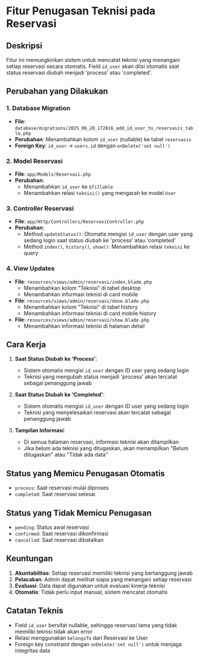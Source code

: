 # Fitur Penugasan Teknisi pada Reservasi

## Deskripsi
Fitur ini memungkinkan sistem untuk mencatat teknisi yang menangani setiap reservasi secara otomatis. Field `id_user` akan diisi otomatis saat status reservasi diubah menjadi 'process' atau 'completed'.

## Perubahan yang Dilakukan

### 1. Database Migration
- **File**: `database/migrations/2025_06_28_172816_add_id_user_to_reservasis_table.php`
- **Perubahan**: Menambahkan kolom `id_user` (nullable) ke tabel `reservasis`
- **Foreign Key**: `id_user` → `users.id` dengan `onDelete('set null')`

### 2. Model Reservasi
- **File**: `app/Models/Reservasi.php`
- **Perubahan**:
  - Menambahkan `id_user` ke `$fillable`
  - Menambahkan relasi `teknisi()` yang mengarah ke model `User`

### 3. Controller Reservasi
- **File**: `app/Http/Controllers/ReservasiController.php`
- **Perubahan**:
  - Method `updateStatus()`: Otomatis mengisi `id_user` dengan user yang sedang login saat status diubah ke 'process' atau 'completed'
  - Method `index()`, `history()`, `show()`: Menambahkan relasi `teknisi` ke query

### 4. View Updates
- **File**: `resources/views/admin/reservasi/index.blade.php`
  - Menambahkan kolom "Teknisi" di tabel desktop
  - Menambahkan informasi teknisi di card mobile
- **File**: `resources/views/admin/reservasi/done.blade.php`
  - Menambahkan kolom "Teknisi" di tabel history
  - Menambahkan informasi teknisi di card mobile history
- **File**: `resources/views/admin/reservasi/show.blade.php`
  - Menambahkan informasi teknisi di halaman detail

## Cara Kerja

1. **Saat Status Diubah ke 'Process'**:
   - Sistem otomatis mengisi `id_user` dengan ID user yang sedang login
   - Teknisi yang mengubah status menjadi 'process' akan tercatat sebagai penanggung jawab

2. **Saat Status Diubah ke 'Completed'**:
   - Sistem otomatis mengisi `id_user` dengan ID user yang sedang login
   - Teknisi yang menyelesaikan reservasi akan tercatat sebagai penanggung jawab

3. **Tampilan Informasi**:
   - Di semua halaman reservasi, informasi teknisi akan ditampilkan
   - Jika belum ada teknisi yang ditugaskan, akan menampilkan "Belum ditugaskan" atau "Tidak ada data"

## Status yang Memicu Penugasan Otomatis
- `process`: Saat reservasi mulai diproses
- `completed`: Saat reservasi selesai

## Status yang Tidak Memicu Penugasan
- `pending`: Status awal reservasi
- `confirmed`: Saat reservasi dikonfirmasi
- `cancelled`: Saat reservasi dibatalkan

## Keuntungan
1. **Akuntabilitas**: Setiap reservasi memiliki teknisi yang bertanggung jawab
2. **Pelacakan**: Admin dapat melihat siapa yang menangani setiap reservasi
3. **Evaluasi**: Data dapat digunakan untuk evaluasi kinerja teknisi
4. **Otomatis**: Tidak perlu input manual, sistem mencatat otomatis

## Catatan Teknis
- Field `id_user` bersifat nullable, sehingga reservasi lama yang tidak memiliki teknisi tidak akan error
- Relasi menggunakan `belongsTo` dari Reservasi ke User
- Foreign key constraint dengan `onDelete('set null')` untuk menjaga integritas data 